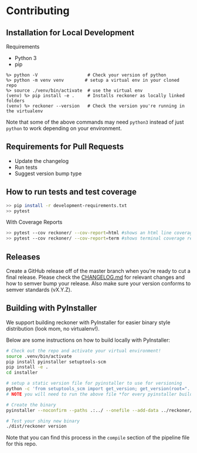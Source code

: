 # Contributing


## Installation for Local Development

Requirements
* Python 3
* pip

```shell
%> python -V                   # Check your version of python
%> python -m venv venv        # setup a virtual env in your cloned repo
%> source ./venv/bin/activate  # use the virtual env
(venv) %> pip install -e .     # Installs reckoner as locally linked folders
(venv) %> reckoner --version   # Check the version you're running in the virtualenv
```
Note that some of the above commands may need `python3` instead of just `python` to work depending on your environment.

## Requirements for Pull Requests
* Update the changelog
* Run tests
* Suggest version bump type

## How to run tests and test coverage
```bash
>> pip install -r development-requirements.txt
>> pytest
```

With Coverage Reports
```bash
>> pytest --cov reckoner/ --cov-report=html #shows an html line coverage report in ./htmlcov/
>> pytest --cov reckoner/ --cov-report=term #shows terminal coverage report of % coverage
```

## Releases
Create a GitHub release off of the master branch when you're ready to cut a final release. Please check the [CHANGELOG.md](./CHANGELOG.md) for relevant changes and how to semver bump your release. Also make sure your version conforms to semver standards (vX.Y.Z).

## Building with PyInstaller
We support building reckoner with PyInstaller for easier binary style distribution (look mom, no virtualenv!).

Below are some instructions on how to build locally with PyInstaller:

```bash
# Check out the repo and activate your virtual environment!
source .venv/bin/activate
pip install pyinstaller setuptools-scm
pip install -e .
cd installer

# setup a static version file for pyinstaller to use for versioning
python -c 'from setuptools_scm import get_version; get_version(root="..", write_to="reckoner/version.txt")'
# NOTE you will need to run the above file *for every pyinstaller build!!*

# Create the binary
pyinstaller --noconfirm --paths .:../ --onefile --add-data ../reckoner/version.txt:reckoner --name reckoner cli.py

# Test your shiny new binary
./dist/reckoner version
```

Note that you can find this process in the `compile` section of the pipeline file for this repo.
